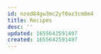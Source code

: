 ```yaml
---
id: nzod84gw3mc2yf0az3cm8m4
title: Recipes
desc: ''
updated: 1655642591497
created: 1655642591497
---
```



